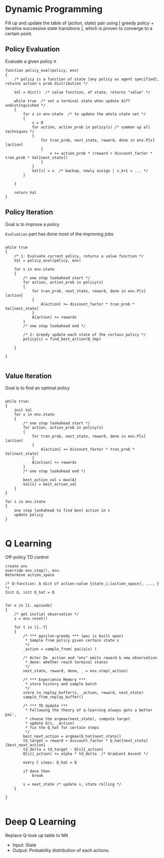 # Dynamic Programming

Fill up and update the table of (action, state) pair using [ greedy policy + iterative successive state transitions ], which is proven to converge to a certain point.

## Policy Evaluation
Evaluate a given policy π

```pseudocode
function policy_eval(policy, env)
{
	/* policy is a function of state [any policy as agent specified], returns action's prob distribution */
	
	Val = dict()  /* value function, of state, returns "value" */
	
	while true  /* set a terminal state when update diff undistinguished */
	{
		for s in env.state  /* to update the whole state set */
		{
			v = 0
			for action, action_prob in policy(s) /* summon up all techniques */
			{
				for tran_prob, next_state, reward, done in env.P[s][action]
				{
					v += action_prob * (reward + discount_factor * tran_prob * Val[next_state])
				}
			}
			Val[s] = v  /* backup, newly assign | v_k+1 = ... */
		}
		
	}
	
	return Val
}
```


## Policy Iteration
Goal is to improve a policy

`Evaluation` part has done most of the improving jobs

```pseudocode

while true
{
	/* 1: Evaluate current policy, returns a value function */
	Val = policy_eval(policy, env)
	
	for s in env.state
	{
		/* one step lookahead start */
		for action, action_prob in policy(s)
		{
			for tran_prob, next_state, reward, done in env.P[s][action]
			{
				A[action] += discount_factor * tran_prob * Val[next_state]
			}
			A[action] += rewards
		}
		/* one step lookahead end */
		
		/* 2: Greedy update each state of the certain policy */
		policy[s] = find_best_action(Q_tmp)
		
	}
	
}


```

## Value Iteration

Goal is to find an optimal policy


```pseudocode

while true:
{
	init Val
	for s in env.state
	{
		/* one step lookahead start */
		for action, action_prob in policy(s)
		{
			for tran_prob, next_state, reward, done in env.P[s][action]
			{
				A[action] += discount_factor * tran_prob * Val[next_state]
			}
			A[action] += rewards
		}
		/* one step lookahead end */
        
        best_action_val = max(A)
        Val[s] = best_action_val
	}
}

for s in env.state
{
	one step lookahead to find best action in s
	update policy
}


```




# Q Learning
Off-policy TD control

```pseudocode
create env
override env.step(), env.
Determine action_space

/* Q-function: A dict of action-value {state_i:[action_space], ..., } */
Init Q, init Q_hat = Q


for e in [1..episode]
{
    /* get initial observation */
    s = env.reset()
    
    for t in [1..T]
    {
        /* *** epsilon-greedy *** (pai is built upon)
         * Sample from policy given certain state s
         */
        _action = sample_from( pai(a|s) )

        /* Actor Do _action and "env" emits reward & new observation 
         * done: whether reach terminal states
         */
        next_state, reward, done, _ = env.step(_action)

        /* *** Experience Memory ***
         * store history and sample batch
         */
        store_to_replay_buffer(s, _action, reward, next_state)
        sample_from_replay_buffer()
        
        /* *** TD Update ***
         * Following the theory of q-learning always gets a better pai',
         * choose the argmax(next_state), compute target
         * update Q(s, _action)
         * fix the Q_hat for certain steps
         */
        best_next_action = argmax(Q_hat[next_state])
        td_target = reward + discount_factor * Q_hat[next_state][best_next_action]
        td_delta = td_target - Q[s][_action]
        Q[s][_action] += alpha * td_delta  /* Gradient Ascent */
        
        every C steps: Q_hat = Q

        if done then
            break
        
        s = next_state /* update s, state rolling */
    }

}
	
```


# Deep Q Learning

Replace Q-look up table to NN
- Input: State
- Output: Probability distribution of each actions.













